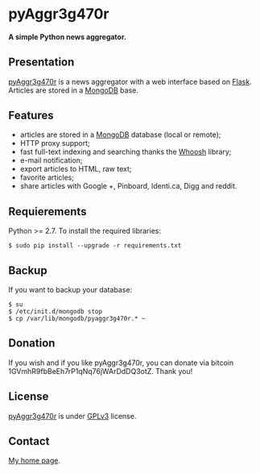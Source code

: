pyAggr3g470r
============

#### A simple Python news aggregator.


Presentation
------------
[pyAggr3g470r](https://bitbucket.org/cedricbonhomme/pyaggr3g470r/) is a news aggregator with a web interface
based on [Flask](http://flask.pocoo.org/). Articles are stored in a [MongoDB](http://api.mongodb.org/python/current/) base.


Features
------------
* articles are stored in a [MongoDB](http://www.mongodb.org/) database (local or remote);
* HTTP proxy support;
* fast full-text indexing and searching thanks the [Whoosh](https://bitbucket.org/mchaput/whoosh) library;
* e-mail notification;
* export articles to HTML, raw text;
* favorite articles;
* share articles with Google +, Pinboard, Identi.ca, Digg and reddit.


Requierements
-------------

Python >= 2.7. To install the required libraries:

    $ sudo pip install --upgrade -r requirements.txt


Backup
------

If you want to backup your database:

    $ su
    $ /etc/init.d/mongodb stop
    $ cp /var/lib/mongodb/pyaggr3g470r.* ~


Donation
--------
If you wish and if you like pyAggr3g470r, you can donate via bitcoin 1GVmhR9fbBeEh7rP1qNq76jWArDdDQ3otZ.
Thank you!


License
-------
[pyAggr3g470r](https://bitbucket.org/cedricbonhomme/pyaggr3g470r/) is under [GPLv3](http://www.gnu.org/licenses/gpl-3.0.txt) license.


Contact
-------
[My home page](http://cedricbonhomme.org/).
